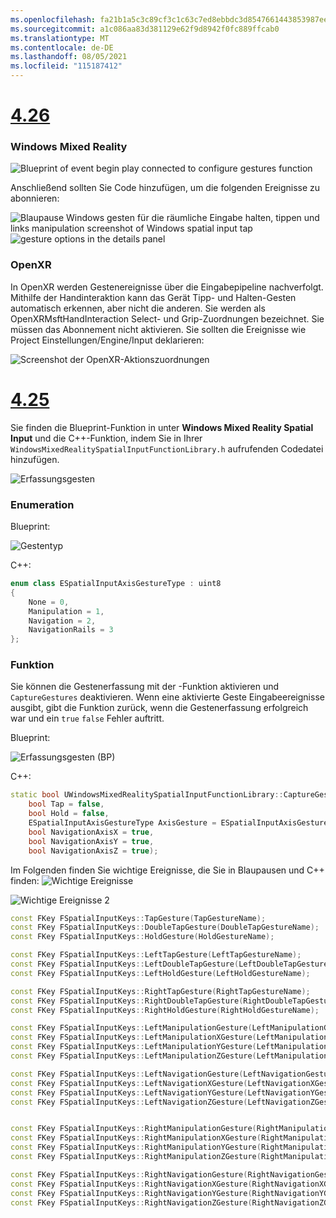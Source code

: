 ```yaml
---
ms.openlocfilehash: fa21b1a5c3c89cf3c1c63c7ed8ebbdc3d8547661443853987ee3713e50c50e5c
ms.sourcegitcommit: a1c086aa83d381129e62f9d8942f0fc889ffcab0
ms.translationtype: MT
ms.contentlocale: de-DE
ms.lasthandoff: 08/05/2021
ms.locfileid: "115187412"
---
```

# <a name="426"></a>[4.26](#tab/426)

### <a name="windows-mixed-reality"></a>Windows Mixed Reality

![Blueprint of event begin play connected to configure gestures function](../images/unreal-hand-tracking-img-09.png)

Anschließend sollten Sie Code hinzufügen, um die folgenden Ereignisse zu abonnieren:

![Blaupause Windows gesten für die räumliche Eingabe halten, tippen und links manipulation screenshot of Windows spatial input tap ](../images/unreal/key-events.png)
 ![ gesture options in the details panel](../images/unreal/key-events2.png)

### <a name="openxr"></a>OpenXR

In OpenXR werden Gestenereignisse über die Eingabepipeline nachverfolgt. Mithilfe der Handinteraktion kann das Gerät Tipp- und Halten-Gesten automatisch erkennen, aber nicht die anderen. Sie werden als OpenXRMsftHandInteraction Select- und Grip-Zuordnungen bezeichnet. Sie müssen das Abonnement nicht aktivieren. Sie sollten die Ereignisse wie Project Einstellungen/Engine/Input deklarieren:

![Screenshot der OpenXR-Aktionszuordnungen](../images/unreal-hand-tracking-img-12.png)

# <a name="425"></a>[4.25](#tab/425)

Sie finden die Blueprint-Funktion in unter **Windows Mixed Reality Spatial Input** und die C++-Funktion, indem Sie in Ihrer `WindowsMixedRealitySpatialInputFunctionLibrary.h` aufrufenden Codedatei hinzufügen.

![Erfassungsgesten](../images/unreal/capture-gestures.png)

### <a name="enum"></a>Enumeration
<!-- Deprecated
The `ESPatialInputAxisGestureType` enum describes spatial axis gestures and are [fully documented](../../out-of-scope/deprecated/holograms-211.md).
-->
Blueprint:

![Gestentyp](../images/unreal/gesture-type.png)

C++:
```cpp
enum class ESpatialInputAxisGestureType : uint8
{
    None = 0,
    Manipulation = 1,
    Navigation = 2,
    NavigationRails = 3
};
```

### <a name="function"></a>Funktion
Sie können die Gestenerfassung mit der -Funktion aktivieren und `CaptureGestures` deaktivieren. Wenn eine aktivierte Geste Eingabeereignisse ausgibt, gibt die Funktion zurück, wenn die Gestenerfassung erfolgreich war und ein `true` `false` Fehler auftritt.

Blueprint:

![Erfassungsgesten (BP)](../images/unreal/capture-gestures-bp.png)

C++:
```cpp
static bool UWindowsMixedRealitySpatialInputFunctionLibrary::CaptureGestures(
    bool Tap = false,
    bool Hold = false,
    ESpatialInputAxisGestureType AxisGesture = ESpatialInputAxisGestureType::None,
    bool NavigationAxisX = true,
    bool NavigationAxisY = true,
    bool NavigationAxisZ = true);
```

Im Folgenden finden Sie wichtige Ereignisse, die Sie in Blaupausen und C++ finden: ![ Wichtige Ereignisse](../images/unreal/key-events.png)

![Wichtige Ereignisse 2](../images/unreal/key-events2.png)
```cpp
const FKey FSpatialInputKeys::TapGesture(TapGestureName);
const FKey FSpatialInputKeys::DoubleTapGesture(DoubleTapGestureName);
const FKey FSpatialInputKeys::HoldGesture(HoldGestureName);

const FKey FSpatialInputKeys::LeftTapGesture(LeftTapGestureName);
const FKey FSpatialInputKeys::LeftDoubleTapGesture(LeftDoubleTapGestureName);
const FKey FSpatialInputKeys::LeftHoldGesture(LeftHoldGestureName);

const FKey FSpatialInputKeys::RightTapGesture(RightTapGestureName);
const FKey FSpatialInputKeys::RightDoubleTapGesture(RightDoubleTapGestureName);
const FKey FSpatialInputKeys::RightHoldGesture(RightHoldGestureName);

const FKey FSpatialInputKeys::LeftManipulationGesture(LeftManipulationGestureName);
const FKey FSpatialInputKeys::LeftManipulationXGesture(LeftManipulationXGestureName);
const FKey FSpatialInputKeys::LeftManipulationYGesture(LeftManipulationYGestureName);
const FKey FSpatialInputKeys::LeftManipulationZGesture(LeftManipulationZGestureName);

const FKey FSpatialInputKeys::LeftNavigationGesture(LeftNavigationGestureName);
const FKey FSpatialInputKeys::LeftNavigationXGesture(LeftNavigationXGestureName);
const FKey FSpatialInputKeys::LeftNavigationYGesture(LeftNavigationYGestureName);
const FKey FSpatialInputKeys::LeftNavigationZGesture(LeftNavigationZGestureName);


const FKey FSpatialInputKeys::RightManipulationGesture(RightManipulationGestureName);
const FKey FSpatialInputKeys::RightManipulationXGesture(RightManipulationXGestureName);
const FKey FSpatialInputKeys::RightManipulationYGesture(RightManipulationYGestureName);
const FKey FSpatialInputKeys::RightManipulationZGesture(RightManipulationZGestureName);

const FKey FSpatialInputKeys::RightNavigationGesture(RightNavigationGestureName);
const FKey FSpatialInputKeys::RightNavigationXGesture(RightNavigationXGestureName);
const FKey FSpatialInputKeys::RightNavigationYGesture(RightNavigationYGestureName);
const FKey FSpatialInputKeys::RightNavigationZGesture(RightNavigationZGestureName);
```

